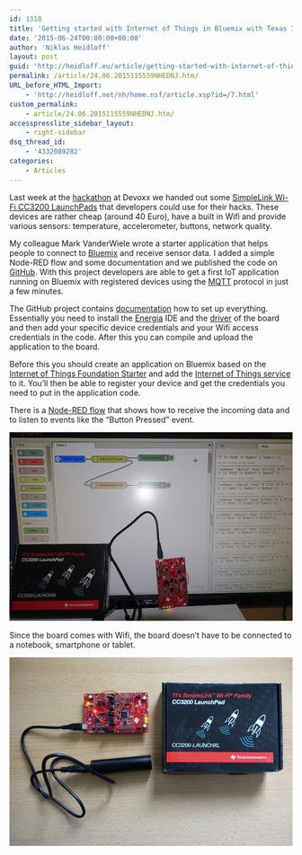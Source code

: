 ```yaml
---
id: 1318
title: 'Getting started with Internet of Things in Bluemix with Texas Instruments Boards'
date: '2015-06-24T00:00:00+00:00'
author: 'Niklas Heidloff'
layout: post
guid: 'http://heidloff.eu/article/getting-started-with-internet-of-things-in-bluemix-with-texas-instruments-boards/'
permalink: /article/24.06.2015115559NHEDNJ.htm/
URL_before_HTML_Import:
    - 'http://heidloff.net/nh/home.nsf/article.xsp?id=/7.html'
custom_permalink:
    - article/24.06.2015115559NHEDNJ.htm/
accesspresslite_sidebar_layout:
    - right-sidebar
dsq_thread_id:
    - '4332089282'
categories:
    - Articles
---
```


 Last week at the [hackathon](http://heidloff.net/nh/home.nsf/article.xsp?id=06222015125447PMNHEETB.htm) at Devoxx we handed out some [SimpleLink Wi-Fi CC3200 LaunchPads](http://www.ti.com/tool/cc3200-launchxl) that developers could use for their hacks. These devices are rather cheap (around 40 Euro), have a built in Wifi and provide various sensors: temperature, accelerometer, buttons, network quality.

My colleague Mark VanderWiele wrote a starter application that helps people to connect to [Bluemix](https://bluemix.net/) and receive sensor data. I added a simple Node-RED flow and some documentation and we published the code on [GitHub](https://github.com/IBM-Bluemix/bluemix-ti-board-starter). With this project developers are able to get a first IoT application running on Bluemix with registered devices using the [MQTT](http://mqtt.org/) protocol in just a few minutes.

The GitHub project contains [documentation](https://github.com/IBM-Bluemix/bluemix-ti-board-starter) how to set up everything. Essentially you need to install the [Energia](http://energia.nu/download/) IDE and the [driver](http://energia.nu/files/EnergiaFTDIDrivers2.2.18.zip) of the board and then add your specific device credentials and your Wifi access credentials in the code. After this you can compile and upload the application to the board.

Before this you should create an application on Bluemix based on the [Internet of Things Foundation Starter](https://console.ng.bluemix.net/?ace_base=true#/store/appType=web&cloudOEPaneId=store&appTemplateGuid=iot-template&fromCatalog=true) and add the [Internet of Things service](https://console.ng.bluemix.net/?ace_base=true#/store/serviceOfferingGuid=8e3a9040-7ce8-4022-a36b-47f836d2b83e&fromCatalog=true) to it. You’ll then be able to register your device and get the credentials you need to put in the application code.

There is a [Node-RED flow](https://raw.githubusercontent.com/IBM-Bluemix/bluemix-ti-board-starter/master/images/flow.png) that shows how to receive the incoming data and to listen to events like the “Button Pressed” event.

![image](/assets/img/2015/06/photo1.jpg)

Since the board comes with Wifi, the board doesn’t have to be connected to a notebook, smartphone or tablet.

![image](/assets/img/2015/06/photo2.jpg)